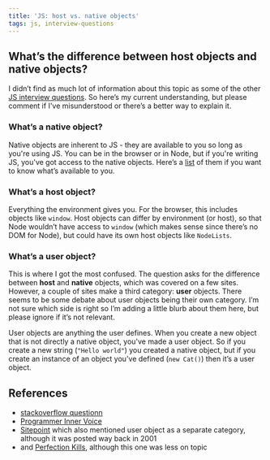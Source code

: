 ```yaml
---
title: 'JS: host vs. native objects'
tags: js, interview-questions
---
```


## What’s the difference between host objects and native objects?

I didn’t find as much lot of information about this topic as some of the other [JS interview questions](https://github.com/darcyclarke/Front-end-Developer-Interview-Questions#js). So here’s my current understanding, but please comment if I've misunderstood or there’s a better way to explain it.

### What’s a native object?

Native objects are inherent to JS - they are available to you so long as you're using JS. You can be in the browser or in Node, but if you're writing JS, you've got access to the native objects. Here’s a [list](http://es5.github.io/#x8) of them if you want to know what’s available to you.

### What’s a host object?

Everything the environment gives you. For the browser, this includes objects like `window`. Host objects can differ by environment (or host), so that Node wouldn’t have access to `window` (which makes sense since there’s no DOM for Node), but could have its own host objects like `NodeLists`.

### What’s a user object?

This is where I got the most confused. The question asks for the difference between __host__ and __native__ objects, which was covered on a few sites. However, a couple of sites make a third category: __user__ objects. There seems to be some debate about user objects being their own category. I’m not sure which side is right so I’m adding a little blurb about them here, but please ignore if it’s not relevant.

User objects are anything the user defines. When you create a new object that is not directly a native object, you've made a user object. So if you create a new string (`"Hello world"`) you created a native object, but if you create an instance of an object you've defined (`new Cat()`) then it’s a user object.

## References

* [stackoverflow questionn](http://stackoverflow.com/questions/7614317/what-is-the-difference-between-native-objects-and-host-objects)
* [Programmer Inner Voice](http://programmerinnervoice.wordpress.com/2013/07/22/host-objects-vs-native-objects/)
* [Sitepoint](http://www.sitepoint.com/oriented-programming-1-4/) which also mentioned user object as a separate category, although it was posted way back in 2001
* and [Perfection Kills](http://perfectionkills.com/extending-native-builtins/), although this one was less on topic


